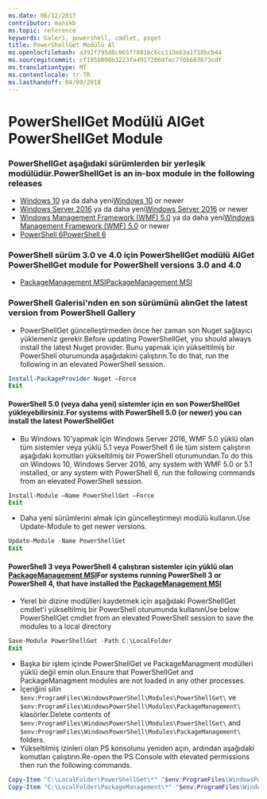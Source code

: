 ```yaml
---
ms.date: 06/12/2017
contributor: manikb
ms.topic: reference
keywords: Galeri, powershell, cmdlet, psget
title: PowerShellGet Modülü Al
ms.openlocfilehash: a392f795d8c065ff881bc6cc113e63a1f18bcb44
ms.sourcegitcommit: cf195b090b3223fa4917206dfec7f0b603873cdf
ms.translationtype: MT
ms.contentlocale: tr-TR
ms.lasthandoff: 04/09/2018
---
```

<a name="get-powershellget-module"></a><span data-ttu-id="b23d4-103">PowerShellGet Modülü Al</span><span class="sxs-lookup"><span data-stu-id="b23d4-103">Get PowerShellGet Module</span></span>
========================

### <a name="powershellget-is-an-in-box-module-in-the-following-releases"></a><span data-ttu-id="b23d4-104">PowerShellGet aşağıdaki sürümlerden bir yerleşik modülüdür.</span><span class="sxs-lookup"><span data-stu-id="b23d4-104">PowerShellGet is an in-box module in the following releases</span></span>
- <span data-ttu-id="b23d4-105">[Windows 10](https://www.microsoft.com/windows/get-windows-10) ya da daha yeni</span><span class="sxs-lookup"><span data-stu-id="b23d4-105">[Windows 10](https://www.microsoft.com/windows/get-windows-10) or newer</span></span>
- <span data-ttu-id="b23d4-106">[Windows Server 2016](https://technet.microsoft.com/windows-server-docs/get-started/windows-server-2016) ya da daha yeni</span><span class="sxs-lookup"><span data-stu-id="b23d4-106">[Windows Server 2016](https://technet.microsoft.com/windows-server-docs/get-started/windows-server-2016) or newer</span></span>
- <span data-ttu-id="b23d4-107">[Windows Management Framework (WMF) 5.0](https://www.microsoft.com/download/details.aspx?id=50395) ya da daha yeni</span><span class="sxs-lookup"><span data-stu-id="b23d4-107">[Windows Management Framework (WMF) 5.0](https://www.microsoft.com/download/details.aspx?id=50395) or newer</span></span>
- [<span data-ttu-id="b23d4-108">PowerShell 6</span><span class="sxs-lookup"><span data-stu-id="b23d4-108">PowerShell 6</span></span>](https://github.com/PowerShell/PowerShell/releases)

### <a name="get-powershellget-module-for-powershell-versions-30-and-40"></a><span data-ttu-id="b23d4-109">PowerShell sürüm 3.0 ve 4.0 için PowerShellGet modülü Al</span><span class="sxs-lookup"><span data-stu-id="b23d4-109">Get PowerShellGet module for PowerShell versions 3.0 and 4.0</span></span>
- [<span data-ttu-id="b23d4-110">PackageManagement MSI</span><span class="sxs-lookup"><span data-stu-id="b23d4-110">PackageManagement MSI</span></span>](http://go.microsoft.com/fwlink/?LinkID=746217&clcid=0x409)

### <a name="get-the-latest-version-from-powershell-gallery"></a><span data-ttu-id="b23d4-111">PowerShell Galerisi'nden en son sürümünü alın</span><span class="sxs-lookup"><span data-stu-id="b23d4-111">Get the latest version from PowerShell Gallery</span></span>

- <span data-ttu-id="b23d4-112">PowerShellGet güncelleştirmeden önce her zaman son Nuget sağlayıcı yüklemeniz gerekir.</span><span class="sxs-lookup"><span data-stu-id="b23d4-112">Before updating PowerShellGet, you should always install the latest Nuget provider.</span></span> <span data-ttu-id="b23d4-113">Bunu yapmak için yükseltilmiş bir PowerShell oturumunda aşağıdakini çalıştırın.</span><span class="sxs-lookup"><span data-stu-id="b23d4-113">To do that, run the following in an elevated PowerShell session.</span></span>
```powershell
Install-PackageProvider Nuget –Force
Exit
```

#### <a name="for-systems-with-powershell-50-or-newer-you-can-install-the-latest-powershellget"></a><span data-ttu-id="b23d4-114">PowerShell 5.0 (veya daha yeni) sistemler için en son PowerShellGet yükleyebilirsiniz.</span><span class="sxs-lookup"><span data-stu-id="b23d4-114">For systems with PowerShell 5.0 (or newer) you can install the latest PowerShellGet</span></span>
- <span data-ttu-id="b23d4-115">Bu Windows 10'yapmak için Windows Server 2016, WMF 5.0 yüklü olan tüm sistemler veya yüklü 5.1 veya PowerShell 6 ile tüm sistem çalıştırın aşağıdaki komutları yükseltilmiş bir PowerShell oturumundan.</span><span class="sxs-lookup"><span data-stu-id="b23d4-115">To do this on Windows 10, Windows Server 2016, any system with WMF 5.0 or 5.1 installed, or any system with PowerShell 6, run the following commands from an elevated PowerShell session.</span></span>
```powershell
Install-Module –Name PowerShellGet –Force
Exit
```

- <span data-ttu-id="b23d4-116">Daha yeni sürümlerini almak için güncelleştirmeyi modülü kullanın.</span><span class="sxs-lookup"><span data-stu-id="b23d4-116">Use Update-Module to get newer versions.</span></span>
```powershell
Update-Module -Name PowerShellGet
Exit
```

#### <a name="for-systems-running-powershell-3-or-powershell-4-that-have-installed-the-packagemanagement-msihttpgomicrosoftcomfwlinklinkid746217clcid0x409"></a><span data-ttu-id="b23d4-117">PowerShell 3 veya PowerShell 4 çalıştıran sistemler için yüklü olan [PackageManagement MSI](http://go.microsoft.com/fwlink/?LinkID=746217&clcid=0x409)</span><span class="sxs-lookup"><span data-stu-id="b23d4-117">For systems running PowerShell 3 or PowerShell 4, that have installed the [PackageManagement MSI](http://go.microsoft.com/fwlink/?LinkID=746217&clcid=0x409)</span></span>

- <span data-ttu-id="b23d4-118">Yerel bir dizine modülleri kaydetmek için aşağıdaki PowerShellGet cmdlet'i yükseltilmiş bir PowerShell oturumunda kullanın</span><span class="sxs-lookup"><span data-stu-id="b23d4-118">Use below PowerShellGet cmdlet from an elevated PowerShell session to save the modules to a local directory</span></span>

```powershell
Save-Module PowerShellGet -Path C:\LocalFolder
Exit
```

- <span data-ttu-id="b23d4-119">Başka bir işlem içinde PowerShellGet ve PackageManagment modülleri yüklü değil emin olun.</span><span class="sxs-lookup"><span data-stu-id="b23d4-119">Ensure that PowerShellGet and PackageManagment modules are not loaded in any other processes.</span></span>
- <span data-ttu-id="b23d4-120">İçeriğini silin `$env:ProgramFiles\WindowsPowerShell\Modules\PowerShellGet\` ve `$env:ProgramFiles\WindowsPowerShell\Modules\PackageManagement\` klasörler.</span><span class="sxs-lookup"><span data-stu-id="b23d4-120">Delete contents of `$env:ProgramFiles\WindowsPowerShell\Modules\PowerShellGet\` and  `$env:ProgramFiles\WindowsPowerShell\Modules\PackageManagement\` folders.</span></span>
- <span data-ttu-id="b23d4-121">Yükseltilmiş izinleri olan PS konsolunu yeniden açın, ardından aşağıdaki komutları çalıştırın.</span><span class="sxs-lookup"><span data-stu-id="b23d4-121">Re-open the PS Console with elevated permissions then run the following commands.</span></span>

```powershell
Copy-Item "C:\LocalFolder\PowerShellGet\*" "$env:ProgramFiles\WindowsPowerShell\Modules\PowerShellGet\" -Recurse -Force
Copy-Item "C:\LocalFolder\PackageManagement\*" "$env:ProgramFiles\WindowsPowerShell\Modules\PackageManagement\" -Recurse -Force
```